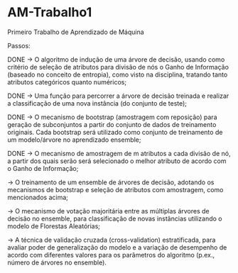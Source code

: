 # AM-Trabalho1
Primeiro Trabalho de Aprendizado de Máquina

Passos:

DONE -> O algoritmo de indução de uma árvore de decisão, usando como critério de seleção de atributos para divisão de nós o Ganho de Informação (baseado no conceito de entropia), como visto na disciplina, tratando tanto atributos categóricos quanto numéricos;

DONE -> Uma função para percorrer a árvore de decisão treinada e realizar a classificação de uma nova instância (do conjunto de teste);

DONE -> O mecanismo de bootstrap (amostragem com reposição) para geração de subconjuntos a partir do conjunto de dados de treinamento originais. Cada bootstrap será utilizado como conjunto de treinamento de um modelo/árvore no aprendizado ensemble;

DONE -> O mecanismo de amostragem de m atributos a cada divisão de nó, a partir dos quais serão será selecionado o melhor atributo de acordo com o Ganho de Informação;

-> O treinamento de um ensemble de árvores de decisão, adotando os mecanismos de bootstrap e seleção de atributos com amostragem, como mencionados acima;

-> O mecanismo de votação majoritária entre as múltiplas árvores de decisão no ensemble, para classificação de novas instâncias utilizando o modelo de Florestas Aleatórias;

-> A técnica de validação cruzada (cross-validation) estratificada, para avaliar poder de generalização do modelo e a variação de desempenho de acordo com diferentes valores para os parâmetros do algoritmo (p.ex., número de árvores no ensemble).
